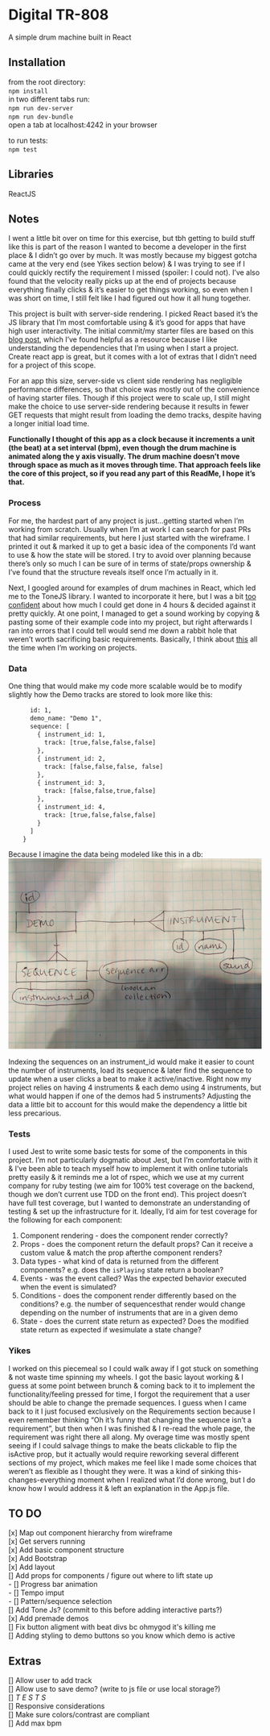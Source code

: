 # Digital TR-808
A simple drum machine built in React

## Installation
from the root directory:<br/>
`npm install`<br/>
in two different tabs run:  
`npm run dev-server` <br/>
`npm run dev-bundle`  <br/>
open a tab at localhost:4242 in your browser

to run tests:  <br/>
`npm test`

## Libraries
ReactJS

## Notes
I went a little bit over on time for this exercise, but tbh getting to build stuff like this is part of the reason I wanted to become a developer in the first place & I didn’t go over by much. It was mostly because my biggest gotcha came at the very end (see Yikes section below) & I was trying to see if I could quickly rectify the requirement I missed (spoiler: I could not). I’ve also found that the velocity really picks up at the end of projects because everything finally clicks & it’s easier to get things working, so even when I was short on time, I still felt like I had figured out how it all hung together.

This project is built with server-side rendering. I picked React based it’s the JS library that I’m most comfortable using & it’s good for apps that have high user interactivity. The initial commit/my starter files are based on this [blog post](https://jscomplete.com/learn/1rd-reactful), which I’ve found helpful as a resource because I like understanding the dependencies that I’m using when I start a project. Create react app is great, but it comes with a lot of extras that I didn’t need for a project of this scope.

For an app this size, server-side vs client side rendering has negligible performance differences, so that choice was mostly out of the convenience of having starter files. Though if this project were to scale up, I still might make the choice to use server-side rendering because it results in fewer GET requests that might result from loading the demo tracks, despite having a longer initial load time. 

**Functionally I thought of this app as a clock because it increments a unit (the beat) at a set interval (bpm), even though the drum machine is animated along the y axis visually. The drum machine doesn’t move through space as much as it moves through time. That approach feels like the core of this project, so if you read any part of this ReadMe, I hope it’s that.**

### Process
For me, the hardest part of any project is just...getting started when I’m working from scratch. Usually when I’m at work I can search for past PRs that had similar requirements, but here I just started with the wireframe. I printed it out & marked it up to get a basic idea of the components I’d want to use & how the state will be stored. I try to avoid over planning because there’s only so much I can be sure of in terms of state/props ownership & I’ve found that the structure reveals itself once I’m actually in it.

Next, I googled around for examples of drum machines in React, which led me to the ToneJS library. I wanted to incorporate it here, but I was a bit [too confident](https://github.com/mermatriarchy/h-adonis-tr-808/blob/master/extras/meme.png) about how much I could get done in 4 hours & decided against it pretty quickly. At one point, I managed to get a sound working by copying & pasting some of their example code into my project, but right afterwards I ran into errors that I could tell would send me down a rabbit hole that weren’t worth sacrificing basic requirements. Basically, I think about [this](https://jscomplete.com/learn/pro-programmer/beginner-programmers-mistakes) all the time when I’m working on projects.

### Data
One thing that would make my code more scalable would be to modify slightly how the Demo tracks are stored to look more like this:

```{ 
      id: 1,
      demo_name: "Demo 1",
      sequence: [
        { instrument_id: 1,
          track: [true,false,false,false]
        },
        { instrument_id: 2,
          track: [false,false,false, false]
        },
        { instrument_id: 3,
          track: [false,false,true,false]
        },
        { instrument_id: 4,
          track: [true,false,false,false]
        }
      ]
    }
```

Because I imagine the data being modeled like this in a db:
![schema](https://github.com/mermatriarchy/h-adonis-tr-808/blob/master/extras/schema.jpg)

Indexing the sequences on an instrument_id would make it easier to count the number of instruments, load its sequence & later find the sequence to update when a user clicks a beat to make it active/inactive. Right now my project relies on having 4 instruments & each demo using 4 instruments, but what would happen if one of the demos had 5 instruments? Adjusting the data a little bit to account for this would make the dependency a little bit less precarious.

### Tests
I used Jest to write some basic tests for some of the components in this project. I’m not particularly dogmatic about Jest, but I’m comfortable with it & I’ve been able to teach myself how to implement it with online tutorials pretty easily & it reminds me a lot of rspec, which we use at my current company for ruby testing (we aim for 100% test coverage on the backend, though we don’t current use TDD on the front end). This project doesn’t have full test coverage, but I wanted to demonstrate an understanding of testing & set up the infrastructure for it. Ideally, I’d aim for test coverage for the following for each component:
1. Component rendering - does the component render correctly?
2. Props - does the component return the default props? Can it receive a custom value & match the prop afterthe component renders? 
3. Data types - what kind of data is returned from the different components? e.g. does the `isPlaying` state return a boolean?
4. Events - was the event called? Was the expected behavior executed when the event is simulated?
5. Conditions - does the component render differently based on the conditions? e.g. the number of sequencesthat render would change depending on the number of instruments that are in a given demo
6. State - does the current state return as expected? Does the modified state return as expected if wesimulate a state change?

### Yikes
I worked on this piecemeal so I could walk away if I got stuck on something & not waste time spinning my wheels. I got the basic layout working & I guess at some point between brunch & coming back to it to implement the functionality/feeling pressed for time, I forgot the requirement that a user should be able to change the premade sequences. I guess when I came back to it I just focused exclusively on the Requirements section because I even remember thinking “Oh it’s funny that changing the sequence isn’t a requirement”, but then when I was finished & I re-read the whole page, the requirement was right there all along. My overage time was mostly spent seeing if I could salvage things to make the beats clickable to flip the isActive prop, but it actually would require reworking several different sections of my project, which makes me feel like I made some choices that weren’t as flexible as I thought they were. It was a kind of sinking this-changes-everything moment when I realized what I’d done wrong, but I do know how I would address it & left an explanation in the App.js file.

## TO DO
[x] Map out component hierarchy from wireframe<br/>
[x] Get servers running<br/>
[x] Add basic component structure<br/>
[x] Add Bootstrap<br/>
[x] Add layout<br/>
[] Add props for components / figure out where to lift state up<br/>
    - [] Progress bar animation<br/>
    - [] Tempo imput<br/>
    - [] Pattern/sequence selection<br/>
[] Add Tone Js? (commit to this before adding interactive parts?)<br/>
[x] Add premade demos<br/>
[] Fix button aligment with beat divs bc ohmygod it's killing me<br/>
[] Adding styling to demo buttons so you know which demo is active<br/>
  
## Extras  
[] Allow user to add track<br/>
[] Allow use to save demo? (write to js file or use local storage?)<br/>
[] *T E S T S*<br/>
[] Responsive considerations<br/>
[] Make sure colors/contrast are compliant<br/>
[] Add max bpm<br/>
